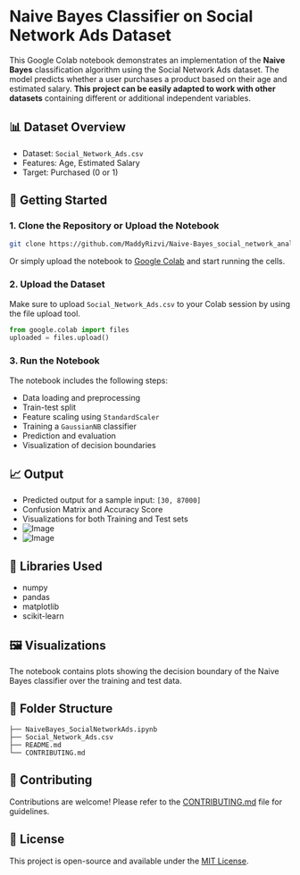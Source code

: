 # Naive Bayes Classifier on Social Network Ads Dataset

This Google Colab notebook demonstrates an implementation of the **Naive Bayes** classification algorithm using the Social Network Ads dataset. The model predicts whether a user purchases a product based on their age and estimated salary. **This project can be easily adapted to work with other datasets** containing different or additional independent variables.

## 📊 Dataset Overview

- Dataset: `Social_Network_Ads.csv`
- Features: Age, Estimated Salary
- Target: Purchased (0 or 1)

## 🚀 Getting Started

### 1. Clone the Repository or Upload the Notebook

```bash
git clone https://github.com/MaddyRizvi/Naive-Bayes_social_network_analysis.git
```

Or simply upload the notebook to [Google Colab](https://colab.research.google.com/) and start running the cells.

### 2. Upload the Dataset

Make sure to upload `Social_Network_Ads.csv` to your Colab session by using the file upload tool.

```python
from google.colab import files
uploaded = files.upload()
```

### 3. Run the Notebook

The notebook includes the following steps:

- Data loading and preprocessing
- Train-test split
- Feature scaling using `StandardScaler`
- Training a `GaussianNB` classifier
- Prediction and evaluation
- Visualization of decision boundaries

## 📈 Output

- Predicted output for a sample input: `[30, 87000]`
- Confusion Matrix and Accuracy Score
- Visualizations for both Training and Test sets
- ![Image](https://github.com/user-attachments/assets/05f3f49d-178d-41c8-bd59-40bbaeb3f540)
- ![Image](https://github.com/user-attachments/assets/0a6f9a68-00d2-4a41-ba97-fae21c72e480)
  
## 🧠 Libraries Used

- numpy
- pandas
- matplotlib
- scikit-learn

## 🖼️ Visualizations

The notebook contains plots showing the decision boundary of the Naive Bayes classifier over the training and test data.

## 📂 Folder Structure

```
├── NaiveBayes_SocialNetworkAds.ipynb
├── Social_Network_Ads.csv
├── README.md
└── CONTRIBUTING.md
```

## 🤝 Contributing

Contributions are welcome! Please refer to the [CONTRIBUTING.md](CONTRIBUTING.md) file for guidelines.

## 📄 License

This project is open-source and available under the [MIT License](LICENSE).
